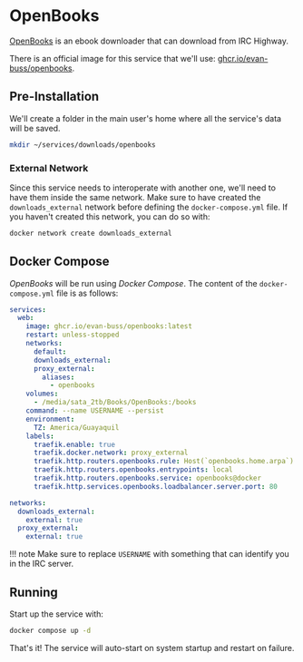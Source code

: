 # OpenBooks

[OpenBooks](https://evan-buss.github.io/openbooks/) is an ebook downloader that can download from IRC Highway.

There is an official image for this service that we'll use: [ghcr.io/evan-buss/openbooks](https://github.com/evan-buss/openbooks/pkgs/container/openbooks).

## Pre-Installation

We'll create a folder in the main user's home where all the service's data will be saved.

```bash
mkdir ~/services/downloads/openbooks
```

### External Network

Since this service needs to interoperate with another one, we'll need to have them inside the same network. Make sure to have created the `downloads_external` network before defining the `docker-compose.yml` file. If you haven't created this network, you can do so with:

```bash
docker network create downloads_external
```

## Docker Compose

*OpenBooks* will be run using *Docker Compose*. The content of the `docker-compose.yml` file is as follows:

```yaml
services:
  web:
    image: ghcr.io/evan-buss/openbooks:latest
    restart: unless-stopped
    networks:
      default:
      downloads_external:
      proxy_external:
        aliases:
          - openbooks
    volumes:
      - /media/sata_2tb/Books/OpenBooks:/books
    command: --name USERNAME --persist
    environment:
      TZ: America/Guayaquil
    labels:
      traefik.enable: true
      traefik.docker.network: proxy_external
      traefik.http.routers.openbooks.rule: Host(`openbooks.home.arpa`)
      traefik.http.routers.openbooks.entrypoints: local
      traefik.http.routers.openbooks.service: openbooks@docker
      traefik.http.services.openbooks.loadbalancer.server.port: 80

networks:
  downloads_external:
    external: true
  proxy_external:
    external: true
```

!!! note
    Make sure to replace `USERNAME` with something that can identify you in the IRC server.

## Running

Start up the service with:

```bash
docker compose up -d
```

That's it! The service will auto-start on system startup and restart on failure.
